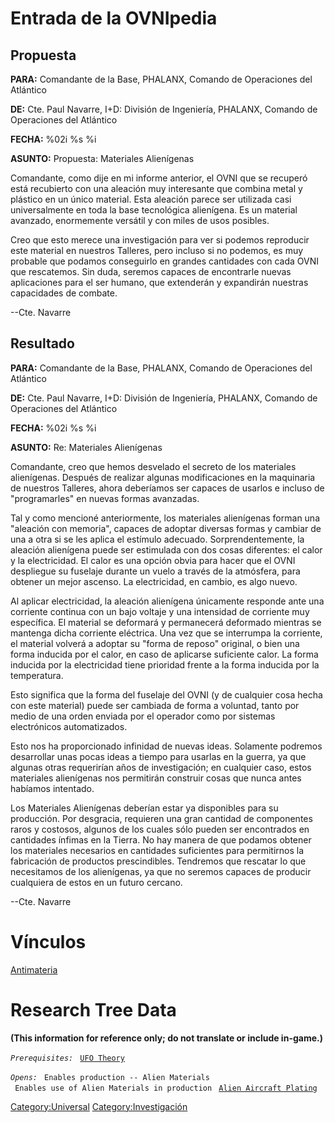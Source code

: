 # Entrada de la OVNIpedia

## Propuesta

**PARA:** Comandante de la Base, PHALANX, Comando de Operaciones del
Atlántico

**DE:** Cte. Paul Navarre, I+D: División de Ingeniería, PHALANX, Comando
de Operaciones del Atlántico

**FECHA:** %02i %s %i

**ASUNTO:** Propuesta: Materiales Alienígenas

Comandante, como dije en mi informe anterior, el OVNI que se recuperó
está recubierto con una aleación muy interesante que combina metal y
plástico en un único material. Esta aleación parece ser utilizada casi
universalmente en toda la base tecnológica alienígena. Es un material
avanzado, enormemente versátil y con miles de usos posibles.

Creo que esto merece una investigación para ver si podemos reproducir
este material en nuestros Talleres, pero incluso si no podemos, es muy
probable que podamos conseguirlo en grandes cantidades con cada OVNI que
rescatemos. Sin duda, seremos capaces de encontrarle nuevas aplicaciones
para el ser humano, que extenderán y expandirán nuestras capacidades de
combate.

--Cte. Navarre

## Resultado

**PARA:** Comandante de la Base, PHALANX, Comando de Operaciones del
Atlántico

**DE:** Cte. Paul Navarre, I+D: División de Ingeniería, PHALANX, Comando
de Operaciones del Atlántico

**FECHA:** %02i %s %i

**ASUNTO:** Re: Materiales Alienígenas

Comandante, creo que hemos desvelado el secreto de los materiales
alienígenas. Después de realizar algunas modificaciones en la maquinaria
de nuestros Talleres, ahora deberíamos ser capaces de usarlos e incluso
de "programarles" en nuevas formas avanzadas.

Tal y como mencioné anteriormente, los materiales alienígenas forman una
"aleación con memoria", capaces de adoptar diversas formas y cambiar de
una a otra si se les aplica el estímulo adecuado. Sorprendentemente, la
aleación alienígena puede ser estimulada con dos cosas diferentes: el
calor y la electricidad. El calor es una opción obvia para hacer que el
OVNI despliegue su fuselaje durante un vuelo a través de la atmósfera,
para obtener un mejor ascenso. La electricidad, en cambio, es algo
nuevo.

Al aplicar electricidad, la aleación alienígena únicamente responde ante
una corriente continua con un bajo voltaje y una intensidad de corriente
muy específica. El material se deformará y permanecerá deformado
mientras se mantenga dicha corriente eléctrica. Una vez que se
interrumpa la corriente, el material volverá a adoptar su "forma de
reposo" original, o bien una forma inducida por el calor, en caso de
aplicarse suficiente calor. La forma inducida por la electricidad tiene
prioridad frente a la forma inducida por la temperatura.

Esto significa que la forma del fuselaje del OVNI (y de cualquier cosa
hecha con este material) puede ser cambiada de forma a voluntad, tanto
por medio de una orden enviada por el operador como por sistemas
electrónicos automatizados.

Esto nos ha proporcionado infinidad de nuevas ideas. Solamente podremos
desarrollar unas pocas ideas a tiempo para usarlas en la guerra, ya que
algunas otras requerirían años de investigación; en cualquier caso,
estos materiales alienígenas nos permitirán construir cosas que nunca
antes habíamos intentado.

Los Materiales Alienígenas deberían estar ya disponibles para su
producción. Por desgracia, requieren una gran cantidad de componentes
raros y costosos, algunos de los cuales sólo pueden ser encontrados en
cantidades ínfimas en la Tierra. No hay manera de que podamos obtener
los materiales necesarios en cantidades suficientes para permitirnos la
fabricación de productos prescindibles. Tendremos que rescatar lo que
necesitamos de los alienígenas, ya que no seremos capaces de producir
cualquiera de estos en un futuro cercano.

--Cte. Navarre

# Vínculos

[Antimateria](Translation:Antimatter_txt/es "wikilink")

# Research Tree Data

**(This information for reference only; do not translate or include
in-game.)**

*`Prerequisites:`*
` `[`UFO Theory`](Research/UFO_Theory "wikilink")

*`Opens:`*
` Enables production -- Alien Materials`
` Enables use of Alien Materials in production`
` `[`Alien Aircraft Plating`](Aircraft_Equipment/Armour/Alien_Aircraft_Plating "wikilink")

[Category:Universal](Category:Universal "wikilink")
[Category:Investigación](Category:Investigación "wikilink")